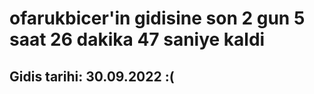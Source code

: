 # ofarukbicer'in gidisine son 2 gun 5 saat 26 dakika 47 saniye kaldi

## Gidis tarihi: 30.09.2022 :(
